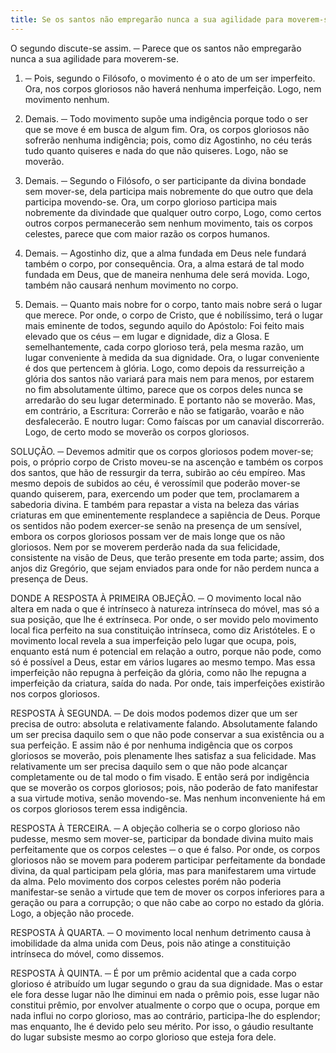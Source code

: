 ```yaml
---
title: Se os santos não empregarão nunca a sua agilidade para moverem-se
---
```


O segundo discute-se assim. ─ Parece que os santos não empregarão nunca a sua agilidade para moverem-se.  

1. ─ Pois, segundo o Filósofo, o movimento é o ato de um ser imperfeito. Ora, nos corpos gloriosos não haverá nenhuma imperfeição. Logo, nem movimento nenhum.  

2. Demais. ─ Todo movimento supõe uma indigência porque todo o ser que se move é em busca de algum fim. Ora, os corpos gloriosos não sofrerão nenhuma indigência; pois, como diz Agostinho, no céu terás tudo quanto quiseres e nada do que não quiseres. Logo, não se moverão.  

3. Demais. ─ Segundo o Filósofo, o ser participante da divina bondade sem mover-se, dela participa mais nobremente do que outro que dela participa movendo-se. Ora, um corpo glorioso participa mais nobremente da divindade que qualquer outro corpo, Logo, como certos outros corpos permanecerão sem nenhum movimento, tais os corpos celestes, parece que com maior razão os corpos humanos.  

4. Demais. ─ Agostinho diz, que a alma fundada em Deus nele fundará também o corpo, por consequência. Ora, a alma estará de tal modo fundada em Deus, que de maneira nenhuma dele será movida. Logo, também não causará nenhum movimento no corpo.  

5. Demais. ─ Quanto mais nobre for o corpo, tanto mais nobre será o lugar que merece. Por onde, o corpo de Cristo, que é nobilíssimo, terá o lugar mais eminente de todos, segundo aquilo do Apóstolo: Foi feito mais elevado que os céus ─ em lugar e dignidade, diz a Glosa. E semelhantemente, cada corpo glorioso terá, pela mesma razão, um lugar conveniente à medida da sua dignidade. Ora, o lugar conveniente é dos que pertencem à glória. Logo, como depois da ressurreição a glória dos santos não variará para mais nem para menos, por estarem no fim absolutamente último, parece que os corpos deles nunca se arredarão do seu lugar determinado. E portanto não se moverão.  Mas, em contrário, a Escritura: Correrão e não se fatigarão, voarão e não desfalecerão. E noutro lugar: Como faíscas por um canavial discorrerão. Logo, de certo modo se moverão os corpos gloriosos. 

SOLUÇÃO. ─ Devemos admitir que os corpos gloriosos podem mover-se; pois, o próprio corpo de Cristo moveu-se na ascenção e também os corpos dos santos, que hão de ressurgir da terra, subirão ao céu empíreo. Mas mesmo depois de subidos ao céu, é verossímil que poderão mover-se quando quiserem, para, exercendo um poder que tem, proclamarem a sabedoria divina. E também para repastar a vista na beleza das várias criaturas em que eminentemente resplandece a sapiência de Deus. Porque os sentidos não podem exercer-se senão na presença de um sensível, embora os corpos gloriosos possam ver de mais longe que os não gloriosos. Nem por se moverem perderão nada da sua felicidade, consistente na visão de Deus, que terão presente em toda parte; assim, dos anjos diz Gregório, que sejam enviados para onde for não perdem nunca a presença de Deus.  

DONDE A RESPOSTA À PRIMEIRA OBJEÇÃO. ─ O movimento local não altera em nada o que é intrínseco à natureza intrínseca do móvel, mas só a sua posição, que lhe é extrínseca. Por onde, o ser movido pelo movimento local fica perfeito na sua constituição intrínseca, como diz Aristóteles. E o movimento local revela a sua imperfeição pelo lugar que ocupa, pois, enquanto está num é potencial em relação a outro, porque não pode, como só é possível a Deus, estar em vários lugares ao mesmo tempo. Mas essa imperfeição não repugna à perfeição da glória, como não lhe repugna a imperfeição da criatura, saída do nada. Por onde, tais imperfeições existirão nos corpos gloriosos.  

RESPOSTA À SEGUNDA. ─ De dois modos podemos dizer que um ser precisa de outro: absoluta e relativamente falando. Absolutamente falando um ser precisa daquilo sem o que não pode conservar a sua existência ou a sua perfeição. E assim não é por nenhuma indigência que os corpos gloriosos se moverão, pois plenamente lhes satisfaz a sua felicidade. Mas relativamente um ser precisa daquilo sem o que não pode alcançar completamente ou de tal modo o fim visado. E então será por indigência que se moverão os corpos gloriosos; pois, não poderão de fato manifestar a sua virtude motiva, senão movendo-se. Mas nenhum inconveniente há em os corpos gloriosos terem essa indigência.  

RESPOSTA À TERCEIRA. ─ A objeção colheria se o corpo glorioso não pudesse, mesmo sem mover-se, participar da bondade divina muito mais perfeitamente que os corpos celestes ─ o que é falso. Por onde, os corpos gloriosos não se movem para poderem participar perfeitamente da bondade divina, da qual participam pela glória, mas para manifestarem uma virtude da alma. Pelo movimento dos corpos celestes porém não poderia manifestar-se senão a virtude que tem de mover os corpos inferiores para a geração ou para a corrupção; o que não cabe ao corpo no estado da glória. Logo, a objeção não procede.  

RESPOSTA À QUARTA. ─ O movimento local nenhum detrimento causa à imobilidade da alma unida com Deus, pois não atinge a constituição intrínseca do móvel, como dissemos.  

RESPOSTA À QUINTA. ─ É por um prêmio acidental que a cada corpo glorioso é atribuído um lugar segundo o grau da sua dignidade. Mas o estar ele fora desse lugar não lhe diminui em nada o prêmio pois, esse lugar não constitui prêmio, por envolver atualmente o corpo que o ocupa, porque em nada influi no corpo glorioso, mas ao contrário, participa-lhe do esplendor; mas enquanto, lhe é devido pelo seu mérito. Por isso, o gáudio resultante do lugar subsiste mesmo ao corpo glorioso que esteja fora dele.